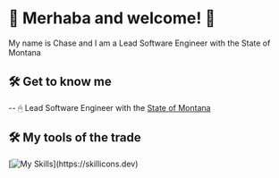 # 🧿 Merhaba and welcome! 🤟

My name is Chase and I am a Lead Software Engineer with the State of Montana

## 🛠 Get to know me
-- 🖱 Lead Software Engineer with the <a href="https://mt.gov/">State of Montana</a> 


## 🛠 My tools of the trade
[![My Skills](https://skillicons.dev/icons?i=js,ts,jquery,html,css,svelte,react,elixir,solidity,kubernetes,docker,kafka,postgres,blender,)](https://skillicons.dev)

<!--
**Mox-Erit/Mox-Erit** is a ✨ _special_ ✨ repository because its `README.md` (this file) appears on your GitHub profile.

Here are some ideas to get you started:

- 🔭 I’m currently working on ...
- 🌱 I’m currently learning ...
- 👯 I’m looking to collaborate on ...
- 🤔 I’m looking for help with ...
- 💬 Ask me about ...
- 📫 How to reach me: ...
- 😄 Pronouns: ...
- ⚡ Fun fact: ...
-->
